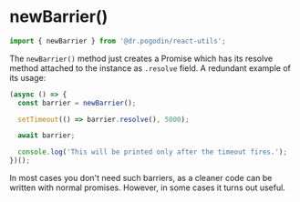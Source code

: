 # newBarrier()

```jsx
import { newBarrier } from '@dr.pogodin/react-utils';
```

The `newBarrier()` method just creates a Promise which has its resolve method
attached to the instance as `.resolve` field. A redundant example of its usage:

```jsx
(async () => {
  const barrier = newBarrier();

  setTimeout(() => barrier.resolve(), 5000);

  await barrier;

  console.log('This will be printed only after the timeout fires.');
})();
```

In most cases you don't need such barriers, as a cleaner code can be written
with normal promises. However, in some cases it turns out useful.
